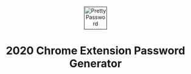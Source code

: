 



<p align="center">
  <a href="">
    <img alt="Pretty Password" src="https://github.com/LucasZapico/chrome-2020-password-generator//tree/master/product-site/src/images/mark-invert.png" width="60" />
  </a>
</p>
<h1 align="center">
2020 Chrome Extension Password Generator   
</h1>
